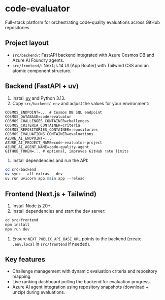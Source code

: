# code-evaluator

Full-stack platform for orchestrating code-quality evaluations across GitHub repositories.

## Project layout

- `src/backend/`: FastAPI backend integrated with Azure Cosmos DB and Azure AI Foundry agents.
- `src/frontend/`: Next.js 14 UI (App Router) with Tailwind CSS and an atomic component structure.

## Backend (FastAPI + uv)

1. Install [uv](https://github.com/astral-sh/uv) and Python 3.13.
1. Copy `src/backend/.env` and adjust the values for your environment:

```env
COSMOS_ENDPOINT=... # Cosmos DB SQL endpoint
COSMOS_DATABASE=code-evaluator
COSMOS_CHALLENGES_CONTAINER=challenges
COSMOS_CRITERIA_CONTAINER=criteria
COSMOS_REPOSITORIES_CONTAINER=repositories
COSMOS_EVALUATIONS_CONTAINER=evaluations
AZURE_AI_ENDPOINT=...
AZURE_AI_PROJECT_NAME=code-evaluator-project
AZURE_AI_AGENT_NAME=code-quality-agent
GITHUB_TOKEN=... # optional, improves GitHub rate limits
```

1. Install dependencies and run the API:

```powershell
cd src/backend
uv sync --all-extras --dev
uv run uvicorn app.main:app --reload
```

## Frontend (Next.js + Tailwind)

1. Install Node.js 20+.
1. Install dependencies and start the dev server:

```powershell
cd src/frontend
npm install
npm run dev
```

1. Ensure `NEXT_PUBLIC_API_BASE_URL` points to the backend (create `.env.local` in `src/frontend` if needed).

## Key features

- Challenge management with dynamic evaluation criteria and repository mapping.
- Live ranking dashboard polling the backend for evaluation progress.
- Azure AI agent integration using repository snapshots (download + unzip) during evaluations.
